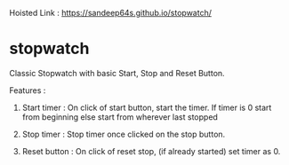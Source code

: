 Hoisted Link : https://sandeep64s.github.io/stopwatch/

# stopwatch
Classic Stopwatch with basic Start, Stop and Reset Button.

Features :
1. Start timer :
   On click of start button, start the timer.
   If timer is 0 start from beginning else start from wherever last stopped

2. Stop timer :
   Stop timer once clicked on the stop button.

3. Reset button :
   On click of reset stop, (if already started) set timer as 0.


